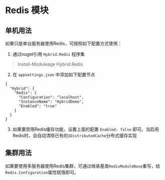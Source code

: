 ﻿# Redis 模块

## 单机用法
如果只是单台服务器使用Redis，可按照如下配置方式使用：
1. 通过nuget引用 `Hybrid.Redis` 程序集
> Install-Moduleage Hybrid.Redis
2. 在 `appsettings.json` 中添加如下配置节点
```
{
  "Hybrid": {
    "Redis": {
      "Configuration": "localhost",
      "InstanceName": "HybridDemo",
      "Enabled": "true" 
    } 
  }
}
```
3. 如果要禁用Redis缓存功能，设置上面的配置 `Enabled: false` 即可。当启用Redis时，会自动清除已有的`IDistributedCache`分布式缓存实现

## 集群用法
如果要使用多服务器使用Redis集群，可通过继承基类`RedisModuleBase`重写，给`Redis.Configuration`属性赋值即可。
